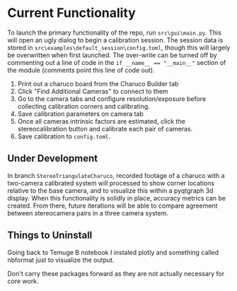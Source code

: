# Current Functionality

To launch the primary functionality of the repo, run `src\gui\main.py`. This will open an ugly dialog to begin a calibration session. The session data is stored in `src\examples\default_session\config.toml`, though this will largely be overwritten when first launched. The over-write can be turned off by commenting out a line of code in the `if __name__ == "__main__"` section of the module (comments point this line of code out).

1. Print out a charuco board from the Charuco Builder tab
2. Click "Find Additional Cameras" to connect to them
3. Go to the camera tabs and configure resolution/exposure before collecting calibration corners and calibrating.
4. Save calibration parameters on camera tab
5. Once all cameras intrinsic factors are estimated, click the stereocalibration button and calibrate each pair of cameras.
6. Save calibration to `config.toml`.

## Under Development


In branch `StereoTriangulateCharuco`, recorded footage of a charuco with a two-camera calibrated system will processed to show corner locations relative to the base camera, and to visualize this within a pyqtgraph 3d display. When this functionality is solidly in place, accuracy metrics can be created. From there, future iterations will be able to compare agreement between stereocamera pairs in a three camera system.


## Things to Uninstall

Going back to Temuge B notebook I instaled plotly and something called nbformat just to visualize the output. 

Don't carry these packages forward as they are not actually necessary for core work.